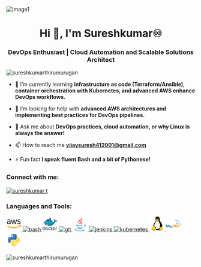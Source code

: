 ![image1](https://github.com/user-attachments/assets/c795b992-331d-432e-b503-635f6d0a9251)

<h1 align="center">Hi 🤞, I'm Sureshkumar♾️</h1>
<h3 align="center">DevOps Enthusiast | Cloud Automation and Scalable Solutions Architect</h3>

<p align="left"> <img src="https://komarev.com/ghpvc/?username=sureshkumarthirumurugan&label=Profile%20views&color=0e75b6&style=flat" alt="sureshkumarthirumurugan" /> </p>

- 🌱 I’m currently learning **infrastructure as code (Terraform/Ansible), container orchestration with Kubernetes, and advanced AWS enhance DevOps workflows.**

- 🤝 I’m looking for help with **advanced AWS architectures and implementing best practices for DevOps pipelines.**

- 💬 Ask me about **DevOps practices, cloud automation, or why Linux is always the answer!**

- 📫 How to reach me **vijaysuresh412001@gmail.com**

- ⚡ Fun fact **I speak fluent Bash and a bit of Pythonese!**

<h3 align="left">Connect with me:</h3>
<p align="left">
<a href="https://linkedin.com/in/sureshkumar t" target="blank"><img align="center" src="https://raw.githubusercontent.com/rahuldkjain/github-profile-readme-generator/master/src/images/icons/Social/linked-in-alt.svg" alt="sureshkumar t" height="30" width="40" /></a>
</p>

<h3 align="left">Languages and Tools:</h3>
<p align="left"> <a href="https://aws.amazon.com" target="_blank" rel="noreferrer"> <img src="https://raw.githubusercontent.com/devicons/devicon/master/icons/amazonwebservices/amazonwebservices-original-wordmark.svg" alt="aws" width="40" height="40"/> </a> <a href="https://www.gnu.org/software/bash/" target="_blank" rel="noreferrer"> <img src="https://www.vectorlogo.zone/logos/gnu_bash/gnu_bash-icon.svg" alt="bash" width="40" height="40"/> </a> <a href="https://www.docker.com/" target="_blank" rel="noreferrer"> <img src="https://raw.githubusercontent.com/devicons/devicon/master/icons/docker/docker-original-wordmark.svg" alt="docker" width="40" height="40"/> </a> <a href="https://git-scm.com/" target="_blank" rel="noreferrer"> <img src="https://www.vectorlogo.zone/logos/git-scm/git-scm-icon.svg" alt="git" width="40" height="40"/> </a> <a href="https://www.java.com" target="_blank" rel="noreferrer"> <img src="https://raw.githubusercontent.com/devicons/devicon/master/icons/java/java-original.svg" alt="java" width="40" height="40"/> </a> <a href="https://www.jenkins.io" target="_blank" rel="noreferrer"> <img src="https://www.vectorlogo.zone/logos/jenkins/jenkins-icon.svg" alt="jenkins" width="40" height="40"/> </a> <a href="https://kubernetes.io" target="_blank" rel="noreferrer"> <img src="https://www.vectorlogo.zone/logos/kubernetes/kubernetes-icon.svg" alt="kubernetes" width="40" height="40"/> </a> <a href="https://www.linux.org/" target="_blank" rel="noreferrer"> <img src="https://raw.githubusercontent.com/devicons/devicon/master/icons/linux/linux-original.svg" alt="linux" width="40" height="40"/> </a> <a href="https://www.mysql.com/" target="_blank" rel="noreferrer"> <img src="https://raw.githubusercontent.com/devicons/devicon/master/icons/mysql/mysql-original-wordmark.svg" alt="mysql" width="40" height="40"/> </a> <a href="https://www.python.org" target="_blank" rel="noreferrer"> <img src="https://raw.githubusercontent.com/devicons/devicon/master/icons/python/python-original.svg" alt="python" width="40" height="40"/> </a> </p>

<p><img align="center" src="https://github-readme-stats.vercel.app/api/top-langs?username=sureshkumarthirumurugan&show_icons=true&locale=en&layout=compact" alt="sureshkumarthirumurugan" /></p>

